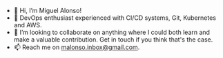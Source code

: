 - 👋 Hi, I’m Miguel Alonso!
- 🌱 DevOps enthusiast experienced with CI/CD systems, Git, Kubernetes and AWS.
- 💞️ I’m looking to collaborate on anything where I could both learn and make a valuable contribution. Get in touch if you think that's the case.
- 📫 Reach me on malonso.inbox@gmail.com.

<!---
alonso-m/alonso-m is a ✨ special ✨ repository because its `README.md` (this file) appears on your GitHub profile.
You can click the Preview link to take a look at your changes.
--->
